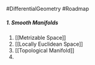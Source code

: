 #DifferentialGeometry #Roadmap 

##### 1. Smooth Manifolds

1. [[Metrizable Space]]
2. [[Locally Euclidean Space]]
3. [[Topological Manifold]]
4. 